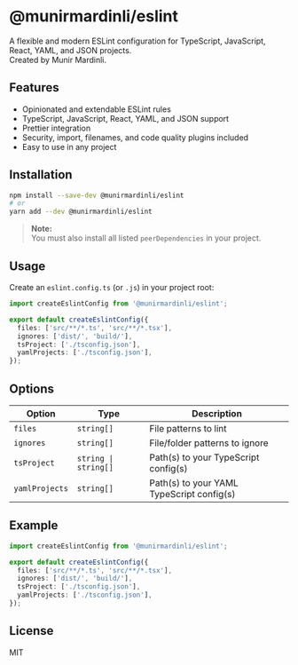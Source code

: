 # @munirmardinli/eslint

A flexible and modern ESLint configuration for TypeScript, JavaScript, React, YAML, and JSON projects.  
Created by Munir Mardinli.

## Features

- Opinionated and extendable ESLint rules
- TypeScript, JavaScript, React, YAML, and JSON support
- Prettier integration
- Security, import, filenames, and code quality plugins included
- Easy to use in any project

## Installation

```sh
npm install --save-dev @munirmardinli/eslint
# or
yarn add --dev @munirmardinli/eslint
```

> **Note:**  
> You must also install all listed `peerDependencies` in your project.

## Usage

Create an `eslint.config.ts` (or `.js`) in your project root:

```typescript
import createEslintConfig from '@munirmardinli/eslint';

export default createEslintConfig({
  files: ['src/**/*.ts', 'src/**/*.tsx'],
  ignores: ['dist/', 'build/'],
  tsProject: ['./tsconfig.json'],
  yamlProjects: ['./tsconfig.json'],
});
```

## Options

| Option        | Type                | Description                                      |
| ------------- | ------------------- | ------------------------------------------------ |
| `files`       | `string[]`          | File patterns to lint                            |
| `ignores`     | `string[]`          | File/folder patterns to ignore                   |
| `tsProject`   | `string \| string[]`| Path(s) to your TypeScript config(s)             |
| `yamlProjects`| `string[]`          | Path(s) to your YAML TypeScript config(s)        |

## Example

```typescript
import createEslintConfig from '@munirmardinli/eslint';

export default createEslintConfig({
  files: ['src/**/*.ts', 'src/**/*.tsx'],
  ignores: ['dist/', 'build/'],
  tsProject: ['./tsconfig.json'],
  yamlProjects: ['./tsconfig.json'],
});
```

## License

MIT